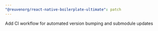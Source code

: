 ```yaml
---
"@reuvenorg/react-native-boilerplate-ultimate": patch
---
```


Add CI workflow for automated version bumping and submodule updates